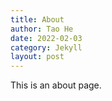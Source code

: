 ```yaml
---
title: About
author: Tao He
date: 2022-02-03
category: Jekyll
layout: post
---
```


This is an about page.
